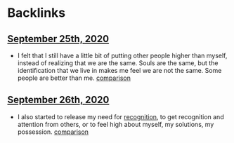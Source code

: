 
# Backlinks
## [September 25th, 2020](<September 25th, 2020.md>)
- I felt that I still have a little bit of putting other people higher than myself, instead of realizing that we are the same. Souls are the same, but the identification that we live in makes me feel we are not the same. Some people are better than me. [comparison](<comparison.md>)

## [September 26th, 2020](<September 26th, 2020.md>)
-  I also started to release my need for [recognition](<recognition.md>), to get recognition and attention from others, or to feel high about myself, my solutions, my possession. [comparison](<comparison.md>)

